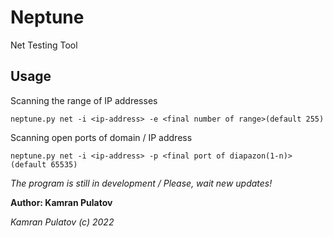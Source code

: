 # Neptune
Net Testing Tool
<br/>
## Usage
Scanning the range of IP addresses
```
neptune.py net -i <ip-address> -e <final number of range>(default 255)
```

Scanning open ports of domain / IP address
```
neptune.py net -i <ip-address> -p <final port of diapazon(1-n)>(default 65535)
```

<i>The program is still in development / Please, wait new updates!</i>

<b>Author: Kamran Pulatov</b>

<i>Kamran Pulatov (c) 2022</i>
